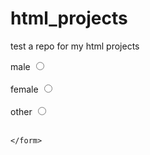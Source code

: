 # html_projects
test a repo for my html projects
<!DOCTYPE html>
<html lang="en">
<head>
    <meta charset="UTF-8">
    <meta name="viewport" content="width=device-width, initial-scale=1.0">
    <title>radio tag</title>
</head>
<body>
    <form>
        <label for="male">male</label>
        <input type="radio" id="male" name="gender" value="male"><br><br>
        <label for="female">female</label>
        <input type="radio" id="female" name="gender" value="male"><br><br>
        <label for="other">other</label>
        <input type="radio" id="other" name="gender" value="other"><br><br>

    </form>
</body>
</html>
